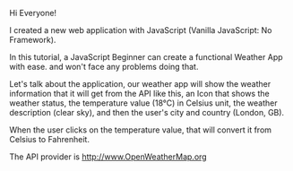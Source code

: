 Hi Everyone!

I created a new web application with JavaScript (Vanilla JavaScript: No Framework).

In this tutorial, a JavaScript Beginner can create a functional Weather App with ease. and won't face any problems doing that.

Let's talk about the application, our weather app will show the weather information that it will get from the API like this, an Icon that shows the weather status, the temperature value (18°C) in Celsius unit, the weather description (clear sky), and then the user's city and country (London, GB).

When the user clicks on the temperature value, that will convert it from Celsius to Fahrenheit.

The API provider is http://www.OpenWeatherMap.org


